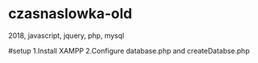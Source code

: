 # czasnaslowka-old
2018, javascript, jquery, php, mysql

#setup
1.Install XAMPP
2.Configure database.php and createDatabse.php
